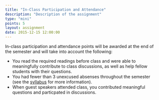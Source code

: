 ```yaml
---
title: "In-Class Participation and Attendance"
description: "Description of the assignment"
type: "mini"
points: 5
layout: assignment
date: 2015-12-15 12:00:00
---
```


In-class participation and attendance points will be awarded at the end of the semester and will take into account the following:

* You read the required readings before class and were able to meaningfully contribute to class discussions, as well as help fellow students with their questions.
* You had fewer than 3 unexcused absenses throughout the semester (see the [syllabus](/class/syllabus) for more information).
* When guest speakers attended class, you contributed meaningful questions and particpated in discussions.